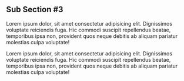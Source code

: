 ## Sub Section #3

Lorem ipsum dolor, sit amet consectetur adipisicing elit. Dignissimos voluptate reiciendis fuga. Hic commodi suscipit repellendus beatae, temporibus ipsa non, provident quos neque debitis ab aliquam pariatur molestias culpa voluptate!

Lorem ipsum dolor, sit amet consectetur adipisicing elit. Dignissimos voluptate reiciendis fuga. Hic commodi suscipit repellendus beatae, temporibus ipsa non, provident quos neque debitis ab aliquam pariatur molestias culpa voluptate!
